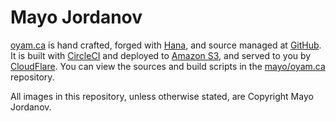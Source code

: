 # Mayo Jordanov

[oyam.ca](http://oyam.ca) is hand crafted, forged with [Hana](http://github.com/mayo/hana), and source managed at [GitHub](https://github.com). It is built with [CircleCI](http://circleci.com) and deployed to [Amazon S3](http://aws.amazon.com/s3), and served to you by [CloudFlare](http://cloudflare.com). You can view the sources and build scripts in the [mayo/oyam.ca](https://github.com/mayo/oyam.ca) repository.

All images in this repository, unless otherwise stated, are Copyright Mayo Jordanov.

